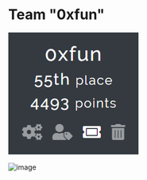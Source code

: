 # Team "0xfun"
![image](https://github.com/x03ee/DeadFaceCTF-2024/blob/main/team.png)

![image](https://cyberhacktics.sfo2.digitaloceanspaces.com/DEADFACECTF2024/dctf24-banner-anim.gif)
